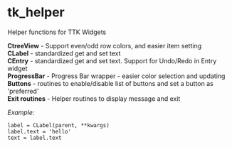 # tk_helper
Helper functions for TTK Widgets

**CtreeView** - Support even/odd row colors, and easier item setting  
**CLabel** -  standardized get and set text  
**CEntry** -  standardized get and set text.  Support for Undo/Redo in Entry widget  
**ProgressBar** - Progress Bar wrapper - easier color selection and updating  
**Buttons** - routines to enable/disable list of buttons and set a button as 'preferred'  
**Exit routines** - Helper routines to display message and exit  

_Example:_

    label = CLabel(parent, **kwargs)
    label.text = 'hello'
    text = label.text